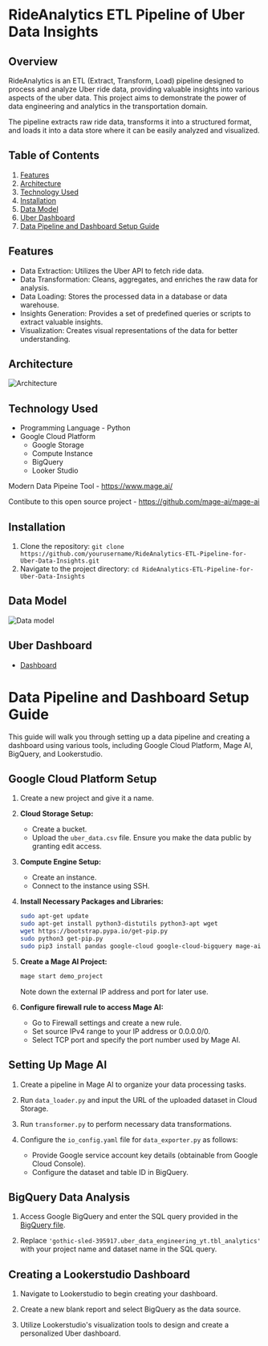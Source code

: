 # RideAnalytics ETL Pipeline of Uber Data Insights

## Overview

RideAnalytics is an ETL (Extract, Transform, Load) pipeline designed to process and analyze Uber ride data, providing valuable insights into various aspects of the uber data. This project aims to demonstrate the power of data engineering and analytics in the transportation domain.

The pipeline extracts raw ride data, transforms it into a structured format, and loads it into a data store where it can be easily analyzed and visualized.

## Table of Contents
1. [Features](#features)
2. [Architecture](#architecture)
3. [Technology Used](#technology-used)
4. [Installation](#installation)
5. [Data Model](#data-model)
5. [Uber Dashboard](#uber-dashboard)
5. [Data Pipeline and Dashboard Setup Guide](#data-pipeline-and-dashboard-setup-guide)

## Features

- Data Extraction: Utilizes the Uber API to fetch ride data.
- Data Transformation: Cleans, aggregates, and enriches the raw data for analysis.
- Data Loading: Stores the processed data in a database or data warehouse.
- Insights Generation: Provides a set of predefined queries or scripts to extract valuable insights.
- Visualization: Creates visual representations of the data for better understanding.

## Architecture

![Architecture](https://github.com/SahilChowkekar/RideAnalytics-ETL-Pipeline-for-Uber-Data-Insights/blob/master/images/diagram.jpeg)

## Technology Used
- Programming Language - Python
- Google Cloud Platform
   - Google Storage
   - Compute Instance 
   - BigQuery
   - Looker Studio

Modern Data Pipeine Tool - https://www.mage.ai/

Contibute to this open source project - https://github.com/mage-ai/mage-ai

## Installation

1. Clone the repository: `git clone https://github.com/yourusername/RideAnalytics-ETL-Pipeline-for-Uber-Data-Insights.git`
2. Navigate to the project directory: `cd RideAnalytics-ETL-Pipeline-for-Uber-Data-Insights`




## Data Model

![Data model](https://github.com/SahilChowkekar/RideAnalytics-ETL-Pipeline-for-Uber-Data-Insights/blob/master/images/data_model.png)

## Uber Dashboard

- [Dashboard](https://lookerstudio.google.com/reporting/59221cae-d9ef-485b-bc7d-d001b903a0fe)



# Data Pipeline and Dashboard Setup Guide



This guide will walk you through setting up a data pipeline and creating a dashboard using various tools, including Google Cloud Platform, Mage AI, BigQuery, and Lookerstudio.




## Google Cloud Platform Setup
1. Create a new project and give it a name.

2. **Cloud Storage Setup:**
   - Create a bucket.
   - Upload the `uber_data.csv` file. Ensure you make the data public by granting edit access.

3. **Compute Engine Setup:**
   - Create an instance.
   - Connect to the instance using SSH.

4. **Install Necessary Packages and Libraries:**
   ```bash
   sudo apt-get update
   sudo apt-get install python3-distutils python3-apt wget
   wget https://bootstrap.pypa.io/get-pip.py
   sudo python3 get-pip.py
   sudo pip3 install pandas google-cloud google-cloud-bigquery mage-ai
5. **Create a Mage AI Project:**
    ```bash
    mage start demo_project
    ```
    Note down the external IP address and port for later use.

5. **Configure firewall rule to access Mage AI:**
    - Go to Firewall settings and create a new rule.
    - Set source IPv4 range to your IP address or 0.0.0.0/0.
    - Select TCP port and specify the port number used by Mage AI.


## Setting Up Mage AI

1. Create a pipeline in Mage AI to organize your data processing tasks.

2. Run `data_loader.py` and input the URL of the uploaded dataset in Cloud Storage.

3. Run `transformer.py` to perform necessary data transformations.

4. Configure the `io_config.yaml` file for `data_exporter.py` as follows:
   - Provide Google service account key details (obtainable from Google Cloud Console).
   - Configure the dataset and table ID in BigQuery.

## BigQuery Data Analysis

1. Access Google BigQuery and enter the SQL query provided in the [BigQuery file](https://github.com/SahilChowkekar/RideAnalytics-ETL-Pipeline-of-Uber-Data-Insights/blob/master/BigQuery/uber-query.sql).

2. Replace `'gothic-sled-395917.uber_data_engineering_yt.tbl_analytics'` with your project name and dataset name in the SQL query.

## Creating a Lookerstudio Dashboard

1. Navigate to Lookerstudio to begin creating your dashboard.

2. Create a new blank report and select BigQuery as the data source.

3. Utilize Lookerstudio's visualization tools to design and create a personalized Uber dashboard.





